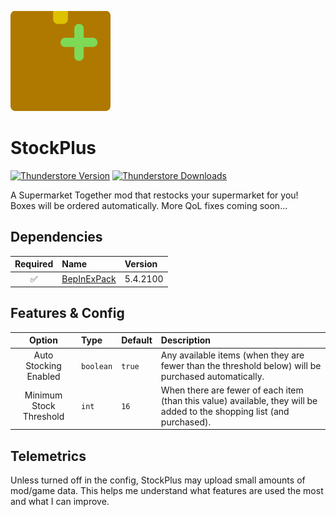 <img src="https://github.com/RoosterBooster007/StockPlus/blob/main/icon.png?raw=true" width="160px" height="160px"></img>

# StockPlus
[![Thunderstore Version](https://img.shields.io/thunderstore/v/RB007/StockPlus?style=for-the-badge&logo=thunderstore&logoColor=white)](https://thunderstore.io/c/supermarket-together/p/RB007/StockPlus/)
[![Thunderstore Downloads](https://img.shields.io/thunderstore/dt/RB007/StockPlus?style=for-the-badge&logo=thunderstore&logoColor=white)](https://thunderstore.io/c/supermarket-together/p/RB007/StockPlus/)

A Supermarket Together mod that restocks your supermarket for you! Boxes will be ordered automatically. More QoL fixes coming soon...

## Dependencies
| Required | Name | Version |
|:--------:|:-------------|:------|
| ✅ | [BepInExPack](https://thunderstore.io/c/lethal-company/p/BepInEx/BepInExPack/versions/#:~:text=5.4.2100) | 5.4.2100 |

## Features & Config
| Option | Type | Default |  Description |
|:--------:|:-------------|:-------|:------|
| Auto Stocking Enabled | ``boolean`` | ``true`` | Any available items (when they are fewer than the threshold below) will be purchased automatically. |
| Minimum Stock Threshold | ``int`` | ``16`` | When there are fewer of each item (than this value) available, they will be added to the shopping list (and purchased). |

## Telemetrics
Unless turned off in the config, StockPlus may upload small amounts of mod/game data. This helps me understand what features are used the most and what I can improve.
